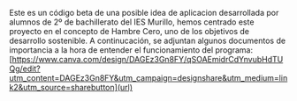 Este es un código beta de una posible idea de aplicacion desarrollada por alumnos de 2º de bachillerato del IES Murillo, hemos centrado este proyecto en el concepto de Hambre Cero, uno de los objetivos de desarrollo sostenible.
A continucación, se adjuntan algunos documentos de importancia a la hora de entender el funcionamiento del programa:
[https://www.canva.com/design/DAGEz3Gn8FY/qSOAEmidrCdYnvubHdTUQg/edit?utm_content=DAGEz3Gn8FY&utm_campaign=designshare&utm_medium=link2&utm_source=sharebutton](url)
